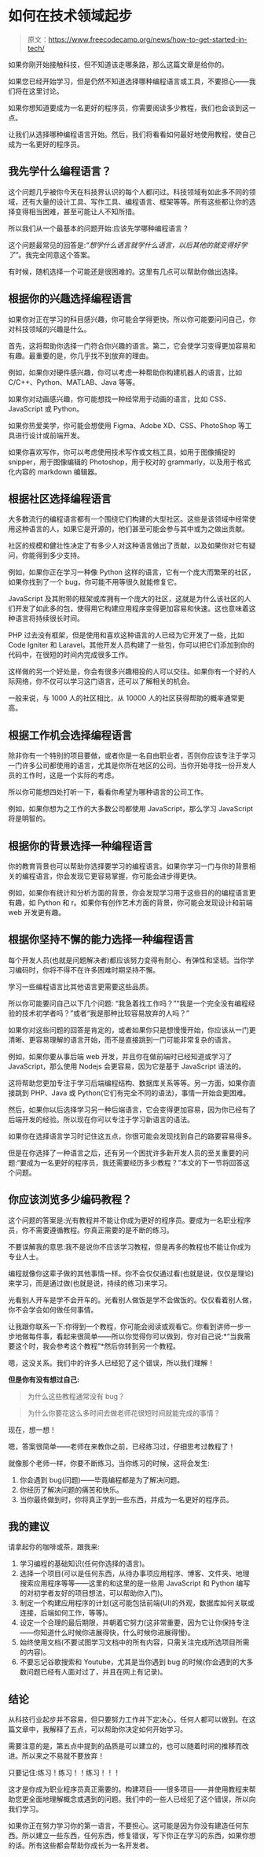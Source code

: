 # 如何在技术领域起步

> 原文：<https://www.freecodecamp.org/news/how-to-get-started-in-tech/>

如果你刚开始接触科技，但不知道该走哪条路，那么这篇文章是给你的。

如果您已经开始学习，但是仍然不知道选择哪种编程语言或工具，不要担心——我们将在这里讨论。

如果你想知道要成为一名更好的程序员，你需要阅读多少教程，我们也会谈到这一点。

让我们从选择哪种编程语言开始。然后，我们将看看如何最好地使用教程，使自己成为一名更好的程序员。

## 我先学什么编程语言？

这个问题几乎被你今天在科技界认识的每个人都问过。科技领域有如此多不同的领域，还有大量的设计工具、写作工具、编程语言、框架等等。所有这些都让你的选择变得相当困难，甚至可能让人不知所措。

所以我们从一个最基本的问题开始:应该先学哪种编程语言？

这个问题最常见的回答是:*“想学什么语言就学什么语言，以后其他的就变得好学了”*。我完全同意这个答案。

有时候，随机选择一个可能还是很困难的。这里有几点可以帮助你做出选择。

## 根据你的兴趣选择编程语言

如果你对正在学习的科目感兴趣，你可能会学得更快。所以你可能要问问自己，你对科技领域的兴趣是什么。

首先，这将帮助你选择一门符合你兴趣的语言。第二，它会使学习变得更加容易和有趣。最重要的是，你几乎找不到放弃的理由。

例如，如果你对硬件感兴趣，你可以考虑一种帮助你构建机器人的语言，比如 C/C++、Python、MATLAB、Java 等等。

如果你对动画感兴趣，你可能想找一种经常用于动画的语言，比如 CSS、JavaScript 或 Python。

如果你热爱美学，你可能会想使用 Figma、Adobe XD、CSS、PhotoShop 等工具进行设计或前端开发。

如果你喜欢写作，你可以考虑使用技术写作或文档工具，如用于图像捕捉的 snipper，用于图像编辑的 Photoshop，用于校对的 grammarly，以及用于格式化内容的 markdown 编辑器。

## 根据社区选择编程语言

大多数流行的编程语言都有一个围绕它们构建的大型社区。这些是该领域中经常使用这种语言的人，如果它是开源的，他们甚至可能会参与其中或为之做出贡献。

社区的规模和健壮性决定了有多少人对这种语言做出了贡献，以及如果你对它有疑问，你能得到多少支持。

例如，如果你正在学习一种像 Python 这样的语言，它有一个庞大而繁荣的社区，如果你找到了一个 bug，你可能不用等很久就能修复它。

JavaScript 及其附带的框架或库拥有一个庞大的社区，这就是为什么该社区的人们开发了如此多的包，使得用它构建应用程序变得更加容易和快速。这也意味着这种语言将持续很长时间。

PHP 过去没有框架，但是使用和喜欢这种语言的人已经为它开发了一些，比如 Code Igniter 和 Laravel。其他开发人员构建了一些包，你可以把它们添加到你的代码中，在很短的时间内完成很多工作。

这样做的另一个好处是，你会有很多兴趣相投的人可以交往。如果你有一个好的人际网络，你不仅可以学习这门语言，还可以了解相关的机会。

一般来说，与 1000 人的社区相比，从 10000 人的社区获得帮助的概率通常更高。

## 根据工作机会选择编程语言

除非你有一个特别的项目要做，或者你是一名自由职业者，否则你应该专注于学习一门许多公司都使用的语言，尤其是你所在地区的公司。当你开始寻找一份开发人员的工作时，这是一个实际的考虑。

所以你可能想四处打听一下，看看你希望为哪种语言的公司工作。

例如，如果你想为之工作的大多数公司都使用 JavaScript，那么学习 JavaScript 将是明智的。

## 根据你的背景选择一种编程语言

你的教育背景也可以帮助你选择要学习的编程语言。如果你学习一门与你的背景相关的编程语言，你会发现它更容易掌握，你可能会进步得更快。

例如，如果你有统计和分析方面的背景，你会发现学习用于这些目的的编程语言更有趣，如 Python 和 r。如果你有创作艺术方面的背景，你可能会发现设计和前端 web 开发更有趣。

## 根据你坚持不懈的能力选择一种编程语言

每个开发人员(也就是问题解决者)都应该努力变得有耐心、有弹性和坚韧。当你学习编码时，你将不得不在许多困难时期坚持不懈。

学习一些编程语言比其他语言更需要这些品质。

所以你可能要问自己以下几个问题:
“我急着找工作吗？”“我是一个完全没有编程经验的技术初学者吗？”或者“我是那种比较容易放弃的人吗？”

如果你对这些问题的回答是肯定的，或者如果你只是想慢慢开始，你应该从一门更清晰、更容易理解的语言开始，而不是直接跳到一门可能非常复杂的语言。

例如，如果你要从事后端 web 开发，并且你在做前端时已经知道或学习了 JavaScript，那么使用 Nodejs 会更容易，因为它是基于 JavaScript 语法的。

这将帮助您更加专注于学习后端编程结构、数据库关系等等。另一方面，如果你直接跳到 PHP、Java 或 Python(它们有完全不同的语法)，事情一开始会更困难。

然后，如果你以后选择学习另一种后端语言，它会变得更加容易，因为你已经有了后端开发的经验。所以现在你可以专注于学习新语言的语法。

如果你在选择语言学习时记住这五点，你很可能会发现找到自己的路要容易得多。

但是在你选择了一种语言之后，还有另一个困扰许多新开发人员的至关重要的问题:“要成为一名更好的程序员，我还需要经历多少教程？”本文的下一节将回答这个问题。

## 你应该浏览多少编码教程？

这个问题的答案是:光有教程并不能让你成为更好的程序员。要成为一名职业程序员，你不需要遵循教程。你真正需要的是不断的练习。

不要误解我的意思:我不是说你不应该学习教程，但是再多的教程也不能让你成为专业人士。

编程就像你这辈子做的其他事情一样。你不会仅仅通过看(也就是说，仅仅是理论)来学习，而是通过做(也就是说，持续的练习)来学习。

光看别人开车是学不会开车的。光看别人做饭是学不会做饭的。仅仅看着别人做，你不会学会如何做任何事情。

让我跟你联系一下:你得到一个教程，你可能会阅读或观看它。你看到讲师一步一步地做每件事，看起来很简单——所以你觉得你可以做到，你对自己说:*“当我需要这个时，我会参考这个教程”*然后你转到另一个教程。

嗯，这没关系。我们中的许多人已经犯了这个错误，所以我们理解！

**但是你有没有想过自己:**

> 为什么这些教程通常没有 bug？

> 为什么你要花这么多时间去做老师花很短时间就能完成的事情？

现在，想一想！

嗯，答案很简单——老师在来教你之前，已经练习过，仔细思考过教程了！

就像那个老师一样，你要不断练习。当你练习的时候，这将会发生:

1.  你会遇到 bug(问题)——毕竟编程都是为了解决问题。
2.  你经历了解决问题的痛苦和快乐。
3.  当你最终做到时，你将真正学到一些东西，并成为一名更好的程序员。

## 我的建议

请拿起你的咖啡或茶，跟我来:

1.  学习编程的基础知识(任何你选择的语言)。
2.  选择一个项目(可以是任何东西，从待办事项应用程序、博客、文件夹、地理搜索应用程序等等——这里的和这里的是一些用 JavaScript 和 Python 编写的对初学者友好的项目想法，可以帮助你入门)。
3.  制定一个构建应用程序的计划(这可能包括前端(UI)的外观，数据库如何关联或连接，后端如何工作，等等)。
4.  设定一个合理的最后期限，并朝着它努力(这非常重要，因为它让你保持专注——你知道什么时候你进展得快，什么时候你进展得慢)。
5.  始终使用文档(不要试图学习文档中的所有内容，只需关注完成所选项目所需的内容)。
6.  不要忘记谷歌搜索和 Youtube，尤其是当你遇到 bug 的时候(你会遇到的大多数问题已经有人面对过了，并且在网上有记录)。

## 结论

从科技行业起步并不容易，但只要努力工作并下定决心，任何人都可以做到。在这篇文章中，我解释了五点，可以帮助你决定如何开始学习。

需要注意的是，第五点中提到的品质是可以建立的，也可以随着时间的推移而改进。所以来之不易就不要放弃！

只要记住:练习！练习！！练习！！！

这才是你成为职业程序员真正需要的。构建项目——很多项目——并使用教程来帮助您更全面地理解概念或遇到的问题。我们中的一些人已经犯了这个错误，所以向我们学习。

如果你正在努力学习你的第一语言，不要担心。这可能是因为你没有建造任何东西。所以建立一些东西，任何东西，修复错误，写下你正在学习的东西，如果你想的话。所有这些都会帮助你成长为一名开发者。